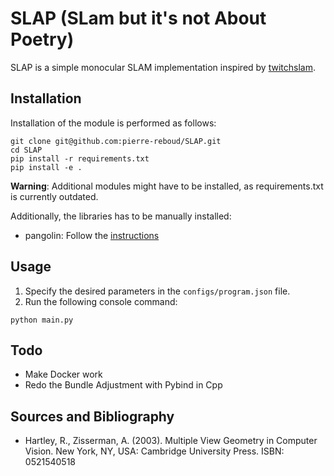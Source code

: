 # SLAP (SLam but it's not About Poetry)
SLAP is a simple monocular SLAM implementation inspired by [twitchslam](https://github.com/geohot/twitchslam).
## Installation
Installation of the module is performed as follows:
```console
git clone git@github.com:pierre-reboud/SLAP.git
cd SLAP
pip install -r requirements.txt
pip install -e .
```

**Warning**: Additional modules might have to be installed, as requirements.txt is currently outdated.

Additionally, the libraries has to be manually installed:
* pangolin: Follow the [instructions](https://github.com/uoip/pangolin)

## Usage
1. Specify the desired parameters in the ```configs/program.json``` file.
2. Run the following console command:
```console
python main.py
```

## Todo
* Make Docker work
* Redo the Bundle Adjustment with Pybind in Cpp

## Sources and Bibliography

* Hartley, R., Zisserman, A. (2003). Multiple View Geometry in Computer Vision. New York, NY, USA: Cambridge University Press. ISBN: 0521540518 